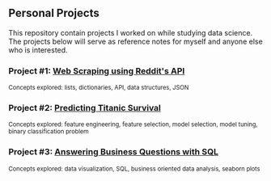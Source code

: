 
## Personal Projects

This repository contain projects I worked on while studying data science. The projects below will serve as reference notes for myself and anyone else who is interested. 

### Project #1: [Web Scraping using Reddit's API](https://github.com/sengkchu/Personal-Projects/tree/master/Web%20Scraping%20using%20Reddit's%20API)
<sup>Concepts explored: lists, dictionaries, API, data structures, JSON</sup>

### Project #2: [Predicting Titanic Survival](https://github.com/sengkchu/Personal-Projects/tree/master/Predicting%20Titanic%20Survival)
<sup>Concepts explored: feature engineering, feature selection, model selection, model tuning, binary classification problem</sup>

### Project #3: [Answering Business Questions with SQL](https://github.com/sengkchu/Personal-Projects/tree/master/Answering%20Business%20Questions%20using%20SQL)
<sup>Concepts explored: data visualization, SQL, business oriented data analysis, seaborn plots</sup>
